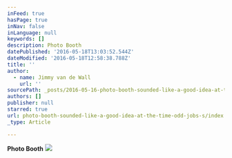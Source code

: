 ```yaml
---
inFeed: true
hasPage: true
inNav: false
inLanguage: null
keywords: []
description: Photo Booth
datePublished: '2016-05-18T13:03:52.544Z'
dateModified: '2016-05-18T12:58:38.788Z'
title: ''
author:
  - name: Jimmy van de Wall
    url: ''
sourcePath: _posts/2016-05-16-photo-booth-sounded-like-a-good-idea-at-the-time-odd-jobs-s.md
authors: []
publisher: null
starred: true
url: photo-booth-sounded-like-a-good-idea-at-the-time-odd-jobs-s/index.html
_type: Article

---
```

**Photo Booth**
![](https://s3-us-west-2.amazonaws.com/the-grid-img/p/8f1e714383c6acc76305c7e33050332a27774e65.jpg)